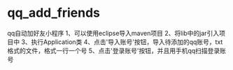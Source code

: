 # qq_add_friends
qq自动加好友小程序
1、可以使用eclipse导入maven项目
2、将lib中的jar引入项目中
3、执行Application类
4、点击'导入账号'按钮，导入待添加的qq账号，txt格式的文件，格式一行一个号
5、点击'登录账号'按钮，并且用手机qq扫描登录账号
